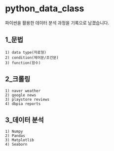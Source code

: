 # python_data_class
 파이썬을 활용한 데이터 분석 과정을 기록으로 남겼습니다.

## 1_문법
    1) data type(자료형)
    2) condition(제어문/조건문)
    3) function(함수)

## 2_크롤링
    1) naver weather
    2) google news
    3) playstore reviews
    4) dbpia reports

## 3_데이터 분석
    1) Numpy
    2) Pandas
    3) Matplotlib
    4) Seaborn
